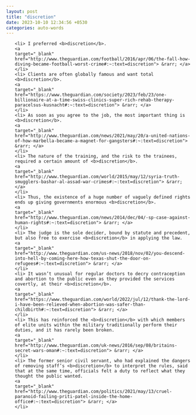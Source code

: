 ```yaml
---
layout: post
title: "discretion"
date: 2023-10-10 12:34:56 +0530
categories: auto-words
---
```

<ol>

    <li> I preferred <b>discretion</b>.
    <a 
    target="_blank" 
    href="http://www.theguardian.com/football/2016/apr/06/the-fall-how-diving-became-football-worst-crime#:~:text=discretion"> &rarr; </a>
    </li>
    <li> Clients are often globally famous and want total <b>discretion</b>.
    <a 
    target="_blank" 
    href="https://www.theguardian.com/society/2023/feb/23/one-billionaire-at-a-time-swiss-clinics-super-rich-rehab-therapy-paracelsus-kusnacht#:~:text=discretion"> &rarr; </a>
    </li>
    <li> As soon as you agree to the job, the most important thing is <b>discretion</b>.
    <a 
    target="_blank" 
    href="http://www.theguardian.com/news/2021/may/20/a-united-nations-of-how-marbella-became-a-magnet-for-gangsters#:~:text=discretion"> &rarr; </a>
    </li>
    <li> The nature of the training, and the risk to the trainees, required a certain amount of <b>discretion</b>.
    <a 
    target="_blank" 
    href="http://www.theguardian.com/world/2015/may/12/syria-truth-smugglers-bashar-al-assad-war-crimes#:~:text=discretion"> &rarr; </a>
    </li>
    <li> Thus, the existence of a huge number of vaguely defined rights ends up giving governments enormous <b>discretion</b>.
    <a 
    target="_blank" 
    href="http://www.theguardian.com/news/2014/dec/04/-sp-case-against-human-rights#:~:text=discretion"> &rarr; </a>
    </li>
    <li> The judge is the sole decider, bound by statute and precedent, but also free to exercise <b>discretion</b> in applying the law.
    <a 
    target="_blank" 
    href="http://www.theguardian.com/us-news/2018/nov/02/you-descend-into-hell-by-coming-here-how-texas-shut-the-door-on-refugees#:~:text=discretion"> &rarr; </a>
    </li>
    <li> It wasn’t unusual for regular doctors to decry contraception and abortion to the public even as they provided the services covertly, at their <b>discretion</b>.
    <a 
    target="_blank" 
    href="https://www.theguardian.com/world/2022/jul/12/thank-the-lord-i-have-been-relieved-when-abortion-was-safer-than-childbirth#:~:text=discretion"> &rarr; </a>
    </li>
    <li> This has reinforced the <b>discretion</b> with which members of elite units within the military traditionally perform their duties, and it has rarely been broken.
    <a 
    target="_blank" 
    href="http://www.theguardian.com/uk-news/2016/sep/08/britains-secret-wars-oman#:~:text=discretion"> &rarr; </a>
    </li>
    <li> The former senior civil servant, who had explained the dangers of removing staff’s <b>discretion</b> to interpret the rules, said that at the same time, officials felt a duty to reflect what they thought the public wanted.
    <a 
    target="_blank" 
    href="http://www.theguardian.com/politics/2021/may/13/cruel-paranoid-failing-priti-patel-inside-the-home-office#:~:text=discretion"> &rarr; </a>
    </li>